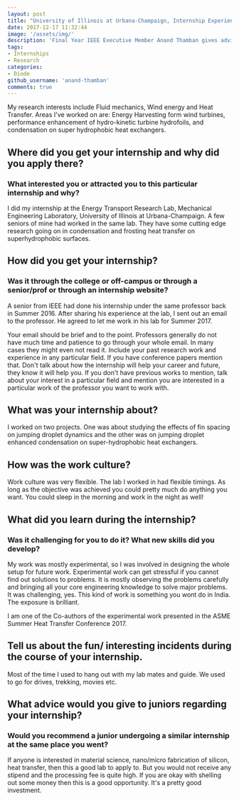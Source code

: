 ```yaml
---
layout: post
title: "University of Illinois at Urbana-Champaign, Internship Experience - Anand Thamban"
date: 2017-12-17 11:32:44
image: '/assets/img/'
description: 'Final Year IEEE Executive Member Anand Thamban gives advice on how to apply and look out for research internships abroad.'
tags:
- Internships
- Research
categories:
- Diode
github_username: 'anand-thamban'
comments: true
---
```


My research interests include Fluid mechanics, Wind energy and Heat Transfer. Areas I've worked on are: Energy Harvesting form wind turbines, performance enhancement of hydro-kinetic turbine hydrofoils, and condensation on super hydrophobic heat exchangers.

## Where did you get your internship and why did you apply there? 
### What interested you or attracted you to this particular internship and why?

I did my internship at the Energy Transport Research Lab, Mechanical Engineering Laboratory, University of Illinois at Urbana-Champaign. A few seniors of mine had worked in the same lab. They have some cutting edge research going on in condensation and frosting heat transfer on superhydrophobic surfaces. 

## How did you get your internship? 
### Was it through the college or off-campus or through a senior/prof or through an internship website?

A senior from IEEE had done his internship under the same professor back in Summer 2016. After sharing his experience at the lab, I sent out an email to the professor. He agreed to let me work in his lab for Summer 2017.

Your email should be brief and to the point. Professors generally do not have much time and patience to go through your whole email. In many cases they might even not read it. Include your past research work and experience in any particular field. If you have conference papers mention that. Don't talk about how the internship  will help your career and future, they know it will help you. If you don't have previous works to mention, talk about your interest in a particular field and mention you are interested in a particular work of the professor you want to work with.

## What was your internship about?

I worked on two projects. One was about studying the effects of fin spacing on jumping droplet dynamics and the other was on jumping droplet enhanced condensation on super-hydrophobic heat exchangers.

## How was the work culture?

Work culture was very flexible. The lab I worked in had flexible timings. As long as the objective was achieved you could pretty much do anything you want. You could sleep in the morning and work in the night as well!

## What did you learn during the internship? 
### Was it challenging for you to do it? What new skills did you develop?

My work was mostly experimental, so I was involved in designing the whole setup for future work. Experimental work can get stressful if you cannot find out solutions to problems. It is mostly observing the problems carefully and bringing all your core engineering knowledge to solve major problems. It was challenging, yes. This kind of work is something you wont do in India. The exposure is brilliant.

I am one of the Co-authors of the experimental work presented in the ASME Summer Heat Transfer Conference 2017.

## Tell us about the fun/ interesting incidents during the course of your internship.

Most of the time I used to hang out with my lab mates and guide. We used to go for drives, trekking, movies etc.

## What advice would you give to juniors regarding your internship?
### Would you recommend a junior undergoing a similar internship at the same place you went?

If anyone is interested in material science, nano/micro fabrication of silicon, heat transfer, then this a good lab to apply to. But you would not receive any stipend and the processing fee is quite high. If you are okay with shelling out some money then this is a good opportunity. It's a pretty good investment.
